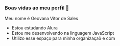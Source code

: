 ### Boas vidas ao meu perfil 🖤

Meu nome é Geovana Vitor de Sales

- Estou estudando Alura
- Estou me desenvolvendo na linguagem JavaScript
- Utilizo esse espaço para minha organizaçaõ e com
